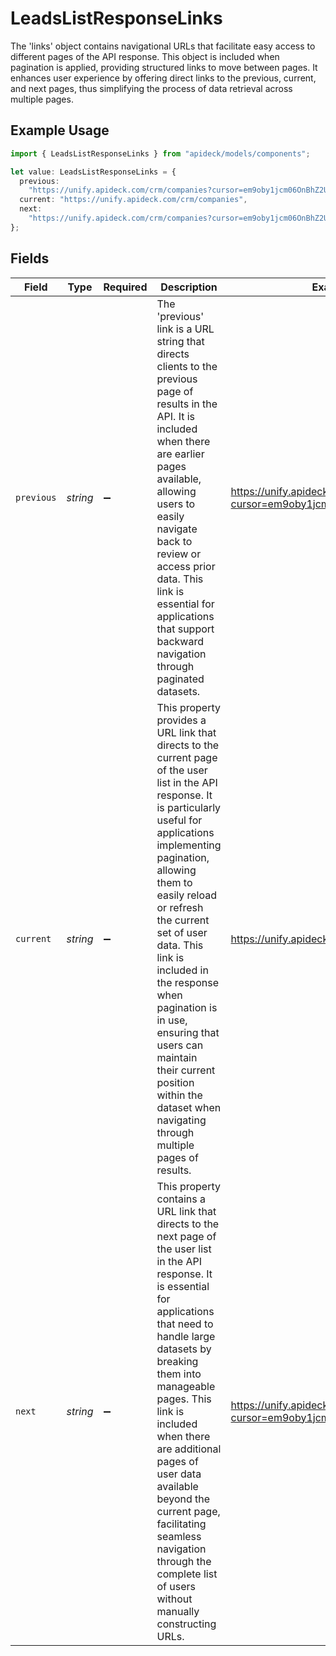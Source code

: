 # LeadsListResponseLinks

The 'links' object contains navigational URLs that facilitate easy access to different pages of the API response. This object is included when pagination is applied, providing structured links to move between pages. It enhances user experience by offering direct links to the previous, current, and next pages, thus simplifying the process of data retrieval across multiple pages.

## Example Usage

```typescript
import { LeadsListResponseLinks } from "apideck/models/components";

let value: LeadsListResponseLinks = {
  previous:
    "https://unify.apideck.com/crm/companies?cursor=em9oby1jcm06OnBhZ2U6OjE%3D",
  current: "https://unify.apideck.com/crm/companies",
  next:
    "https://unify.apideck.com/crm/companies?cursor=em9oby1jcm06OnBhZ2U6OjM",
};
```

## Fields

| Field                                                                                                                                                                                                                                                                                                                                                                                                                                               | Type                                                                                                                                                                                                                                                                                                                                                                                                                                                | Required                                                                                                                                                                                                                                                                                                                                                                                                                                            | Description                                                                                                                                                                                                                                                                                                                                                                                                                                         | Example                                                                                                                                                                                                                                                                                                                                                                                                                                             |
| --------------------------------------------------------------------------------------------------------------------------------------------------------------------------------------------------------------------------------------------------------------------------------------------------------------------------------------------------------------------------------------------------------------------------------------------------- | --------------------------------------------------------------------------------------------------------------------------------------------------------------------------------------------------------------------------------------------------------------------------------------------------------------------------------------------------------------------------------------------------------------------------------------------------- | --------------------------------------------------------------------------------------------------------------------------------------------------------------------------------------------------------------------------------------------------------------------------------------------------------------------------------------------------------------------------------------------------------------------------------------------------- | --------------------------------------------------------------------------------------------------------------------------------------------------------------------------------------------------------------------------------------------------------------------------------------------------------------------------------------------------------------------------------------------------------------------------------------------------- | --------------------------------------------------------------------------------------------------------------------------------------------------------------------------------------------------------------------------------------------------------------------------------------------------------------------------------------------------------------------------------------------------------------------------------------------------- |
| `previous`                                                                                                                                                                                                                                                                                                                                                                                                                                          | *string*                                                                                                                                                                                                                                                                                                                                                                                                                                            | :heavy_minus_sign:                                                                                                                                                                                                                                                                                                                                                                                                                                  | The 'previous' link is a URL string that directs clients to the previous page of results in the API. It is included when there are earlier pages available, allowing users to easily navigate back to review or access prior data. This link is essential for applications that support backward navigation through paginated datasets.                                                                                                             | https://unify.apideck.com/crm/companies?cursor=em9oby1jcm06OnBhZ2U6OjE%3D                                                                                                                                                                                                                                                                                                                                                                           |
| `current`                                                                                                                                                                                                                                                                                                                                                                                                                                           | *string*                                                                                                                                                                                                                                                                                                                                                                                                                                            | :heavy_minus_sign:                                                                                                                                                                                                                                                                                                                                                                                                                                  | This property provides a URL link that directs to the current page of the user list in the API response. It is particularly useful for applications implementing pagination, allowing them to easily reload or refresh the current set of user data. This link is included in the response when pagination is in use, ensuring that users can maintain their current position within the dataset when navigating through multiple pages of results. | https://unify.apideck.com/crm/companies                                                                                                                                                                                                                                                                                                                                                                                                             |
| `next`                                                                                                                                                                                                                                                                                                                                                                                                                                              | *string*                                                                                                                                                                                                                                                                                                                                                                                                                                            | :heavy_minus_sign:                                                                                                                                                                                                                                                                                                                                                                                                                                  | This property contains a URL link that directs to the next page of the user list in the API response. It is essential for applications that need to handle large datasets by breaking them into manageable pages. This link is included when there are additional pages of user data available beyond the current page, facilitating seamless navigation through the complete list of users without manually constructing URLs.                     | https://unify.apideck.com/crm/companies?cursor=em9oby1jcm06OnBhZ2U6OjM                                                                                                                                                                                                                                                                                                                                                                              |